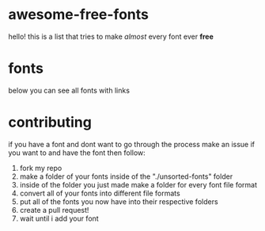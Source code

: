 # awesome-free-fonts

hello! this is a list that tries to make *almost* every font ever **free**

# fonts

below you can see all fonts with links

# contributing

if you have a font and dont want to go through the process make an issue if you want to and have the font then follow:
1. fork my repo
2. make a folder of your fonts inside of the "./unsorted-fonts" folder
3. inside of the folder you just made make a folder for every font file format
4. convert all of your fonts into different file formats
5. put all of the fonts you now have into their respective folders
6. create a pull request!
7. wait until i add your font
